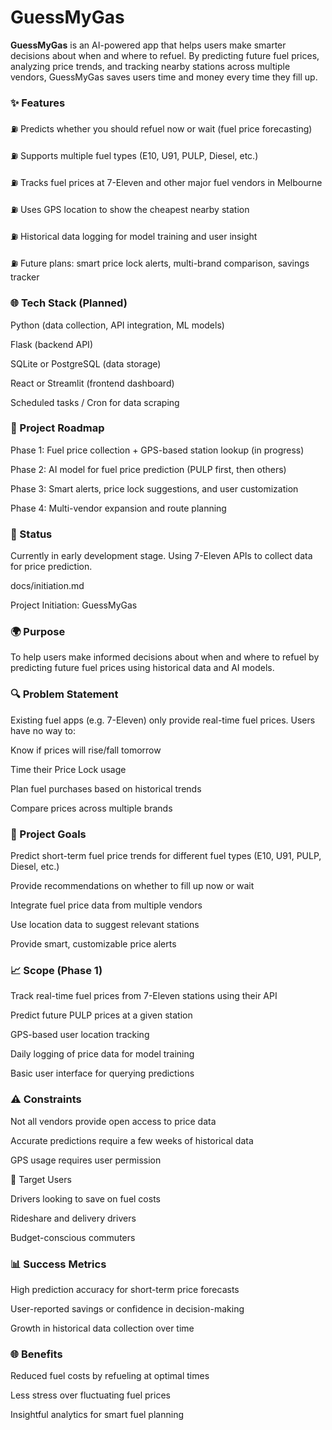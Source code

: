 # GuessMyGas

**GuessMyGas** is an AI-powered app that helps users make smarter decisions about when and where to refuel. By predicting future fuel prices, analyzing price trends, and tracking nearby stations across multiple vendors, GuessMyGas saves users time and money every time they fill up.

### ✨ Features

⛽ Predicts whether you should refuel now or wait (fuel price forecasting)

⛽ Supports multiple fuel types (E10, U91, PULP, Diesel, etc.)

⛽ Tracks fuel prices at 7-Eleven and other major fuel vendors in Melbourne

⛽ Uses GPS location to show the cheapest nearby station

⛽ Historical data logging for model training and user insight

⛽ Future plans: smart price lock alerts, multi-brand comparison, savings tracker

### 🌐 Tech Stack (Planned)

Python (data collection, API integration, ML models)

Flask (backend API)

SQLite or PostgreSQL (data storage)

React or Streamlit (frontend dashboard)

Scheduled tasks / Cron for data scraping

### 🚀 Project Roadmap

Phase 1: Fuel price collection + GPS-based station lookup (in progress)

Phase 2: AI model for fuel price prediction (PULP first, then others)

Phase 3: Smart alerts, price lock suggestions, and user customization

Phase 4: Multi-vendor expansion and route planning

### 📅 Status

Currently in early development stage. Using 7-Eleven APIs to collect data for price prediction.

docs/initiation.md

Project Initiation: GuessMyGas

### 🌍 Purpose

To help users make informed decisions about when and where to refuel by predicting future fuel prices using historical data and AI models.

### 🔍 Problem Statement

Existing fuel apps (e.g. 7-Eleven) only provide real-time fuel prices. Users have no way to:

Know if prices will rise/fall tomorrow

Time their Price Lock usage

Plan fuel purchases based on historical trends

Compare prices across multiple brands

### 🚀 Project Goals

Predict short-term fuel price trends for different fuel types (E10, U91, PULP, Diesel, etc.)

Provide recommendations on whether to fill up now or wait

Integrate fuel price data from multiple vendors

Use location data to suggest relevant stations

Provide smart, customizable price alerts

### 📈 Scope (Phase 1)

Track real-time fuel prices from 7-Eleven stations using their API

Predict future PULP prices at a given station

GPS-based user location tracking

Daily logging of price data for model training

Basic user interface for querying predictions

### ⚠️ Constraints

Not all vendors provide open access to price data

Accurate predictions require a few weeks of historical data

GPS usage requires user permission

👤 Target Users

Drivers looking to save on fuel costs

Rideshare and delivery drivers

Budget-conscious commuters

### 📊 Success Metrics

High prediction accuracy for short-term price forecasts

User-reported savings or confidence in decision-making

Growth in historical data collection over time

### 🌐 Benefits

Reduced fuel costs by refueling at optimal times

Less stress over fluctuating fuel prices

Insightful analytics for smart fuel planning


